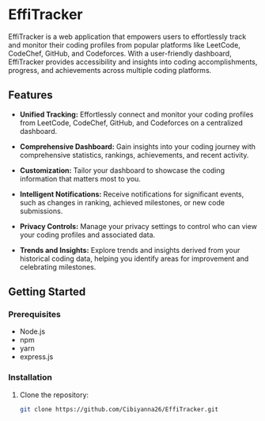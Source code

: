 # EffiTracker

EffiTracker is a web application that empowers users to effortlessly track and monitor their coding profiles from popular platforms like LeetCode, CodeChef, GitHub, and Codeforces. With a user-friendly dashboard, EffiTracker provides accessibility and insights into coding accomplishments, progress, and achievements across multiple coding platforms.

## Features

- **Unified Tracking:** Effortlessly connect and monitor your coding profiles from LeetCode, CodeChef, GitHub, and Codeforces on a centralized dashboard.

- **Comprehensive Dashboard:** Gain insights into your coding journey with comprehensive statistics, rankings, achievements, and recent activity.

- **Customization:** Tailor your dashboard to showcase the coding information that matters most to you.

- **Intelligent Notifications:** Receive notifications for significant events, such as changes in ranking, achieved milestones, or new code submissions.

- **Privacy Controls:** Manage your privacy settings to control who can view your coding profiles and associated data.

- **Trends and Insights:** Explore trends and insights derived from your historical coding data, helping you identify areas for improvement and celebrating milestones.

## Getting Started

### Prerequisites
- Node.js
- npm
- yarn
- express.js

### Installation

1. Clone the repository:
   ```bash
   git clone https://github.com/Cibiyanna26/EffiTracker.git
